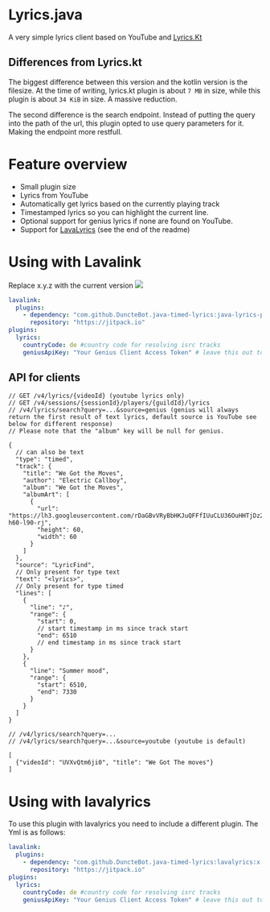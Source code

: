 # Lyrics.java
A very simple lyrics client based on YouTube and [Lyrics.Kt](https://github.com/DRSchlaubi/lyrics.kt)

## Differences from Lyrics.kt
The biggest difference between this version and the kotlin version is the filesize.
At the time of writing, lyrics.kt plugin is about `7 MB` in size, while this plugin is about `34 KiB` in size. A massive reduction.

The second difference is the search endpoint. 
Instead of putting the query into the path of the url, this plugin opted to use query parameters for it.
Making the endpoint more restfull.

# Feature overview
- Small plugin size
- Lyrics from YouTube
- Automatically get lyrics based on the currently playing track
- Timestamped lyrics so you can highlight the current line.
- Optional support for genius lyrics if none are found on YouTube.
- Support for [LavaLyrics](https://github.com/topi314/LavaLyrics) (see the end of the readme)

# Using with Lavalink

Replace x.y.z with the current version [![](https://jitpack.io/v/DuncteBot/java-timed-lyrics.svg)](https://jitpack.io/#DuncteBot/java-timed-lyrics)

```yaml
lavalink:
  plugins:
    - dependency: "com.github.DuncteBot.java-timed-lyrics:java-lyrics-plugin:x.y.z"
      repository: "https://jitpack.io"
plugins:
  lyrics:
    countryCode: de #country code for resolving isrc tracks
    geniusApiKey: "Your Genius Client Access Token" # leave this out to disable genius searching. Get your api key (Client Access Token) from https://genius.com/api-clients
```

## API for clients
```json5
// GET /v4/lyrics/{videoId} (youtube lyrics only)
// GET /v4/sessions/{sessionId}/players/{guildId}/lyrics
// /v4/lyrics/search?query=...&source=genius (genius will always return the first result of text lyrics, default source is YouTube see below for different response)
// Please note that the "album" key will be null for genius.

{
  // can also be text
  "type": "timed",
  "track": {
    "title": "We Got the Moves",
    "author": "Electric Callboy",
    "album": "We Got the Moves",
    "albumArt": [
      {
        "url": "https://lh3.googleusercontent.com/rDaGBvVRyBbHKJuQFFfIUuCLU36OuHHTjDz2u9xDwbIgD2MWM_P6L2L01IOOtoJvi7ks43OFeCqx0cRp=w60-h60-l90-rj",
        "height": 60,
        "width": 60
      }
    ]
  },
  "source": "LyricFind",
  // Only present for type text
  "text": "<lyrics>",
  // Only present for type timed
  "lines": [
    {
      "line": "♪",
      "range": {
        "start": 0,
        // start timestamp in ms since track start
        "end": 6510
        // end timestamp in ms since track start
      }
    },
    {
      "line": "Summer mood",
      "range": {
        "start": 6510,
        "end": 7330
      }
    }
  ]
}
```
```json5
// /v4/lyrics/search?query=...
// /v4/lyrics/search?query=...&source=youtube (youtube is default)

[
  {"videoId": "UVXvQtm6ji0", "title": "We Got The moves"}
]
```

# Using with lavalyrics

To use this plugin with lavalyrics you need to include a different plugin. The Yml is as follows:

```yaml
lavalink:
  plugins:
    - dependency: "com.github.DuncteBot.java-timed-lyrics:lavalyrics:x.y.z"
      repository: "https://jitpack.io"
plugins:
  lyrics:
    countryCode: de #country code for resolving isrc tracks
    geniusApiKey: "Your Genius Client Access Token" # leave this out to disable genius searching. Get your api key (Client Access Token) from https://genius.com/api-clients
```
